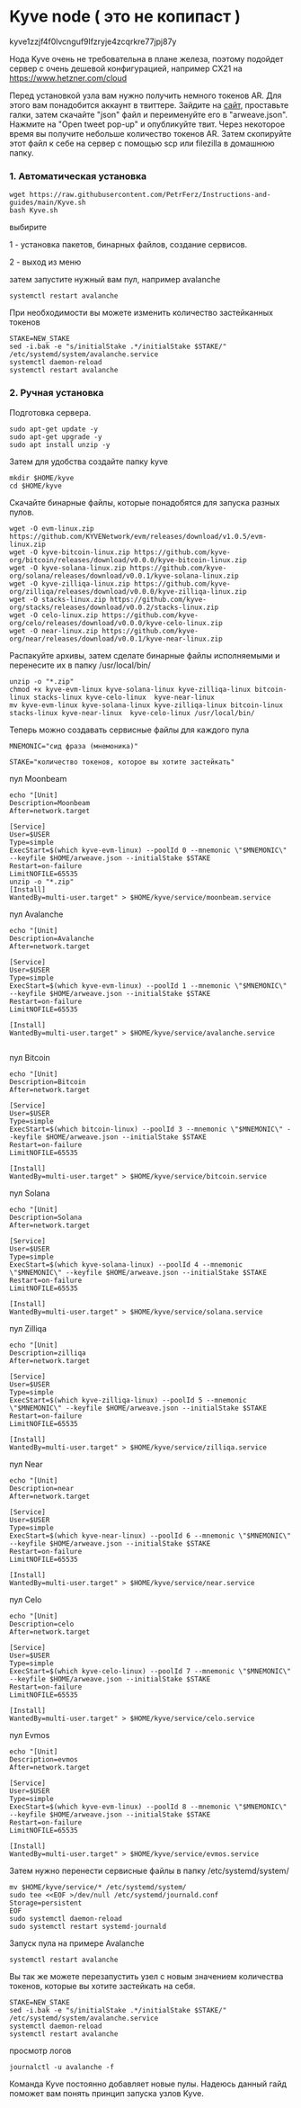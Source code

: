# Kyve node ( это не копипаст )
kyve1zzjf4f0lvcnguf9lfzryje4zcqrkre77jpj87y

Нода Kyve очень не требовательна в плане железа, поэтому подойдет сервер с очень дешевой конфигурацией, например CX21 на https://www.hetzner.com/cloud

Перед установкой узла вам нужно получить немного токенов AR. Для этого вам понадобится аккаунт в  твиттере. Зайдите на [сайт](https://faucet.arweave.net/), проставьте галки, затем скачайте "json" файл и переименуйте его в "arweave.json". Нажмите на "Open tweet pop-up" и опубликуйте твит. Через некоторое время вы получите небольше количество токенов AR. Затем скопируйте этот файл к себе на сервер с помощью scp или filezilla в домашнюю папку.

### 1. Автоматическая установка

```
wget https://raw.githubusercontent.com/PetrFerz/Instructions-and-guides/main/Kyve.sh
bash Kyve.sh

```
выбирите

1 - установка пакетов, бинарных файлов, создание сервисов.

2 - выход из меню

затем запустите нужный вам пул, например avalanche

```
systemctl restart avalanche
```
При необходимости вы можете изменить количество застейканных токенов

```
STAKE=NEW_STAKE
sed -i.bak -e "s/initialStake .*/initialStake $STAKE/" /etc/systemd/system/avalanche.service
systemctl daemon-reload
systemctl restart avalanche

```

### 2. Ручная установка

Подготовка сервера.
```
sudo apt-get update -y
sudo apt-get upgrade -y
sudo apt install unzip -y

```
 
Затем для удобства создайте папку kyve
```
mkdir $HOME/kyve
cd $HOME/kyve
```
Скачайте бинарные файлы, которые понадобятся для запуска разных пулов.

```
wget -O evm-linux.zip https://github.com/KYVENetwork/evm/releases/download/v1.0.5/evm-linux.zip
wget -O kyve-bitcoin-linux.zip https://github.com/kyve-org/bitcoin/releases/download/v0.0.0/kyve-bitcoin-linux.zip
wget -O kyve-solana-linux.zip https://github.com/kyve-org/solana/releases/download/v0.0.1/kyve-solana-linux.zip
wget -O kyve-zilliqa-linux.zip https://github.com/kyve-org/zilliqa/releases/download/v0.0.0/kyve-zilliqa-linux.zip
wget -O stacks-linux.zip https://github.com/kyve-org/stacks/releases/download/v0.0.2/stacks-linux.zip
wget -O celo-linux.zip https://github.com/kyve-org/celo/releases/download/v0.0.0/kyve-celo-linux.zip
wget -O near-linux.zip https://github.com/kyve-org/near/releases/download/v0.0.1/kyve-near-linux.zip

```
Распакуйте архивы, затем сделате бинарные файлы исполняемыми и перенесите их в папку /usr/local/bin/

```
unzip -o "*.zip"
chmod +x kyve-evm-linux kyve-solana-linux kyve-zilliqa-linux bitcoin-linux stacks-linux kyve-celo-linux  kyve-near-linux
mv kyve-evm-linux kyve-solana-linux kyve-zilliqa-linux bitcoin-linux stacks-linux kyve-near-linux  kyve-celo-linux /usr/local/bin/

```

Теперь можно создавать сервисные файлы для каждого пула
```
MNEMONIC="сид фраза (мнемоника)"
```
```
STAKE="количество токенов, которое вы хотите застейкать"
```
пул Moonbeam
```
echo "[Unit]
Description=Moonbeam
After=network.target

[Service]
User=$USER
Type=simple
ExecStart=$(which kyve-evm-linux) --poolId 0 --mnemonic \"$MNEMONIC\" --keyfile $HOME/arweave.json --initialStake $STAKE
Restart=on-failure
LimitNOFILE=65535
unzip -o "*.zip"
[Install]
WantedBy=multi-user.target" > $HOME/kyve/service/moonbeam.service

```

пул Avalanche

```
echo "[Unit]
Description=Avalanche
After=network.target

[Service]
User=$USER
Type=simple
ExecStart=$(which kyve-evm-linux) --poolId 1 --mnemonic \"$MNEMONIC\" --keyfile $HOME/arweave.json --initialStake $STAKE
Restart=on-failure
LimitNOFILE=65535

[Install]
WantedBy=multi-user.target" > $HOME/kyve/service/avalanche.service


```
пул Bitcoin

```
echo "[Unit]
Description=Bitcoin
After=network.target

[Service]
User=$USER
Type=simple
ExecStart=$(which bitcoin-linux) --poolId 3 --mnemonic \"$MNEMONIC\" --keyfile $HOME/arweave.json --initialStake $STAKE
Restart=on-failure
LimitNOFILE=65535

[Install]
WantedBy=multi-user.target" > $HOME/kyve/service/bitcoin.service

```

пул Solana

```
echo "[Unit]
Description=Solana
After=network.target

[Service]
User=$USER
Type=simple
ExecStart=$(which kyve-solana-linux) --poolId 4 --mnemonic \"$MNEMONIC\" --keyfile $HOME/arweave.json --initialStake $STAKE
Restart=on-failure
LimitNOFILE=65535

[Install]
WantedBy=multi-user.target" > $HOME/kyve/service/solana.service

```

пул Zilliqa

```
echo "[Unit]
Description=zilliqa
After=network.target

[Service]
User=$USER
Type=simple
ExecStart=$(which kyve-zilliqa-linux) --poolId 5 --mnemonic \"$MNEMONIC\" --keyfile $HOME/arweave.json --initialStake $STAKE
Restart=on-failure
LimitNOFILE=65535

[Install]
WantedBy=multi-user.target" > $HOME/kyve/service/zilliqa.service

```

пул Near
```
echo "[Unit]
Description=near
After=network.target

[Service]
User=$USER
Type=simple
ExecStart=$(which kyve-near-linux) --poolId 6 --mnemonic \"$MNEMONIC\" --keyfile $HOME/arweave.json --initialStake $STAKE
Restart=on-failure
LimitNOFILE=65535

[Install]
WantedBy=multi-user.target" > $HOME/kyve/service/near.service

```

пул Celo

```
echo "[Unit]
Description=celo
After=network.target

[Service]
User=$USER
Type=simple
ExecStart=$(which kyve-celo-linux) --poolId 7 --mnemonic \"$MNEMONIC\" --keyfile $HOME/arweave.json --initialStake $STAKE
Restart=on-failure
LimitNOFILE=65535

[Install]
WantedBy=multi-user.target" > $HOME/kyve/service/celo.service

```

пул Evmos
```
echo "[Unit]
Description=evmos
After=network.target

[Service]
User=$USER
Type=simple
ExecStart=$(which kyve-evm-linux) --poolId 8 --mnemonic \"$MNEMONIC\" --keyfile $HOME/arweave.json --initialStake $STAKE
Restart=on-failure
LimitNOFILE=65535

[Install]
WantedBy=multi-user.target" > $HOME/kyve/service/evmos.service

```

Затем нужно перенести сервисные файлы в папку /etc/systemd/system/
```
mv $HOME/kyve/service/* /etc/systemd/system/
sudo tee <<EOF >/dev/null /etc/systemd/journald.conf
Storage=persistent
EOF
sudo systemctl daemon-reload
sudo systemctl restart systemd-journald
```

Запуск пула на примере Avalanche

```
systemctl restart avalanche

```
Вы так же можете перезапустить узел с новым значением количества токенов, которые вы хотите застейкать на себя.

```
STAKE=NEW_STAKE
sed -i.bak -e "s/initialStake .*/initialStake $STAKE/" /etc/systemd/system/avalanche.service
systemctl daemon-reload
systemctl restart avalanche

```
просмотр логов

```
journalctl -u avalanche -f

```
Команда Kyve постоянно добавляет новые пулы. Надеюсь данный гайд поможет вам понять принцип запуска узлов Kyve. 

